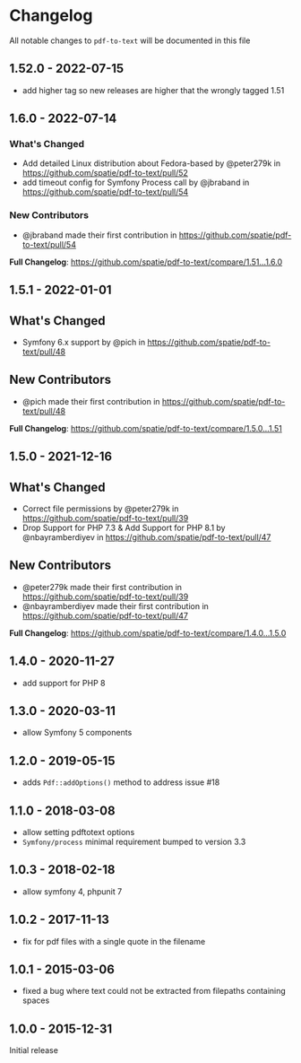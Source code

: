 # Changelog

All notable changes to `pdf-to-text` will be documented in this file

## 1.52.0 - 2022-07-15

- add higher tag so new releases are higher that the wrongly tagged 1.51

## 1.6.0 - 2022-07-14

### What's Changed

- Add detailed Linux distribution about Fedora-based by @peter279k in https://github.com/spatie/pdf-to-text/pull/52
- add timeout config for Symfony Process call by @jbraband in https://github.com/spatie/pdf-to-text/pull/54

### New Contributors

- @jbraband made their first contribution in https://github.com/spatie/pdf-to-text/pull/54

**Full Changelog**: https://github.com/spatie/pdf-to-text/compare/1.51...1.6.0

## 1.5.1 - 2022-01-01

## What's Changed

- Symfony 6.x support by @pich in https://github.com/spatie/pdf-to-text/pull/48

## New Contributors

- @pich made their first contribution in https://github.com/spatie/pdf-to-text/pull/48

**Full Changelog**: https://github.com/spatie/pdf-to-text/compare/1.5.0...1.51

## 1.5.0 - 2021-12-16

## What's Changed

- Correct file permissions by @peter279k in https://github.com/spatie/pdf-to-text/pull/39
- Drop Support for PHP 7.3 & Add Support for PHP 8.1 by @nbayramberdiyev in https://github.com/spatie/pdf-to-text/pull/47

## New Contributors

- @peter279k made their first contribution in https://github.com/spatie/pdf-to-text/pull/39
- @nbayramberdiyev made their first contribution in https://github.com/spatie/pdf-to-text/pull/47

**Full Changelog**: https://github.com/spatie/pdf-to-text/compare/1.4.0...1.5.0

## 1.4.0 - 2020-11-27

- add support for PHP 8

## 1.3.0 - 2020-03-11

- allow Symfony 5 components

## 1.2.0 - 2019-05-15

- adds `Pdf::addOptions()` method to address issue #18

## 1.1.0 - 2018-03-08

- allow setting pdftotext options
- `Symfony/process` minimal requirement bumped to version 3.3

## 1.0.3 - 2018-02-18

- allow symfony 4, phpunit 7

## 1.0.2 - 2017-11-13

- fix for pdf files with a single quote in the filename

## 1.0.1 - 2015-03-06

- fixed a bug where text could not be extracted from filepaths containing spaces

## 1.0.0 - 2015-12-31

Initial release
